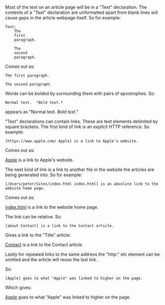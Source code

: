 Most of the text on an article page will be in a "Text"
declaration.  The contents of a "Text" declaration are
unformatted apart from blank lines will cause gaps in the
article webpage itself.  So for example:

~~~
Text:
	The
	first
	paragraph.
	
	The 
	second
	paragraph.

~~~
Comes out as:

~~~
The first paragraph.
	
The second paragraph.

~~~
Words can be bolded by surrounding them with pairs of
apostrophes.  So:

~~~
Normal text.  *Bold text.*

~~~
appears as "Normal text.  *Bold text.*"

"Text" declarations can contain links.  These are text elements
delimited by square brackets.  The first kind of link is an explicit
HTTP reference.  So example:

~~~
[https://www.apple.com/ Apple] is a link to Apple's website.

~~~
Comes out as:

[Apple](https://www.apple.com/) is a link to Apple's website.

The next kind of link is a link to another file in the website
the articles are being generated into.  So for example:

~~~
[/Users/peter/Sites/index.html index.html] is an absolute link to the website home page.

~~~
Comes out as:

[index.html](/Users/peter/Sites/index.html) is a link to the website home page.

The link can be relative.  So:

~~~
[about Contact] is a link to the Contact article.

~~~
Gives a link to the "Title" article:

[Contact](about) is a link to the Contact article.

Lastly for repeated links to the same address the "http:" etc
element can be omitted and the article will reuse the last link.

So:

~~~
[Apple] goes to what "Apple" was linked to higher on the page.

~~~
Which gives:

[Apple](https://www.apple.com/) goes to what "Apple" was linked to higher on the page.
